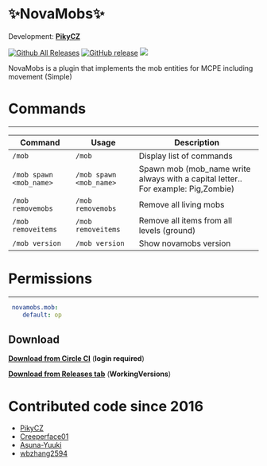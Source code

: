 # ✨NovaMobs✨ 

Development: **[PikyCZ](https://github.com/PikyCZ)**

[![Github All Releases](https://img.shields.io/github/downloads/PikyCZ/NovaMobs/total.svg)](https://github.com/PikyCZ/NovaMobs/releases)
[![GitHub release](https://img.shields.io/github/release/PikyCZ/NovaMobs.svg)](https://github.com/PikyCZ/NovaMobs/releases/latest)
[![](https://img.shields.io/badge/stable-status-brightgreen.svg)](status/status.md)

NovaMobs is a plugin that implements the mob entities for MCPE including movement (Simple)

# Commands
-----------
| Command | Usage | Description |
| ------- |  ----- | ----------- |
| `/mob` | `/mob` | Display list of commands|
| `/mob spawn <mob_name>` | `/mob spawn <mob_name>` | Spawn mob (mob_name write always with a capital letter.. For example: Pig,Zombie)
| `/mob removemobs` | `/mob removemobs` | Remove all living mobs|
| `/mob removeitems` | `/mob removeitems` | Remove all items from all levels (ground)|
| `/mob version` | `/mob version` | Show novamobs version|

# Permissions
-------------
```yml
 novamobs.mob:
    default: op
  ```
 
 Download
 ---------
__[Download from Circle CI](https://circleci.com/gh/PikyCZ/MobPlugin/tree/master/)__ (**login required**)

__[Download from Releases tab](https://github.com/PikyCZ/NovaMobs/releases)__ (**WorkingVersions**)

# Contributed code since 2016
* [PikyCZ](//github.com/PikyCZ)
* [Creeperface01](//github.com/Creeperface01)
* [Asuna-Yuuki](//https://github.com/Asuna-Yuuki)
* [wbzhang2594](//https://github.com/wbzhang2594)
